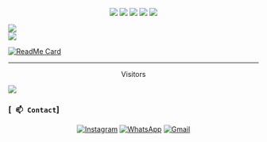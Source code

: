 <p align="center">
  <img src="https://img.shields.io/badge/-JavaScript-black?style=flat-square&logo=javascript" />
  <img src="https://img.shields.io/badge/-Node.js-black?style=flat-square&logo=Node.js" />
<img src="https://img.shields.io/badge/-HTML5-black?style=flat-square&logo=html5&logoColor=e34f26" />
<img src="https://img.shields.io/badge/-CSS3-black?style=flat-square&logo=css3&logoColor=1572b6" />
  <img src="https://img.shields.io/badge/-GitHub-black?style=flat-square&logo=github" /> <br>
</p>



![](https://github-readme-stats.vercel.app/api?username=xct007&theme=default&hide_border=true&include_all_commits=true&count_private=false)<br/>
![](https://github-readme-streak-stats.herokuapp.com/?user=xct007&theme=default&hide_border=true)<br/>

[![ReadMe Card](https://github-readme-stats.vercel.app/api/pin/?username=xct007&repo=nekopoi-scraper&theme=default)](https://github.com/xct007/nekopoi-scraper)
___
<p align="center">Visitors</p>


![](https://count.getloli.com/get/@xct007?theme=rule34)

### [` 📫 Contact`]
<p align="center">
<a href="https://www.instagram.com/david.stefen" target="_blank"><img src="https://img.shields.io/badge/Instagram-%23E4405F.svg?&style=flat-square&logo=instagram&logoColor=white" alt="Instagram"></a>
<a href="https://api.whatsapp.com/send?phone=6282186587597&text=hi" target="_blank"><img src="https://img.shields.io/badge/Whatsapp-%808080.svg?&style=flat-square&logo=Whatsapp&logoColor=white" alt="WhatsApp"></a>
<a href="davidstefen56@gmail.com" target="_blank"><img src="https://img.shields.io/badge/Gmail-D14836?style=flat-square&logo=gmail&logoColor=white" alt="Gmail"></a>
</p>
